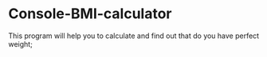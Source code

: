 # Console-BMI-calculator
This program will help you to calculate and find out that do you have perfect weight;

